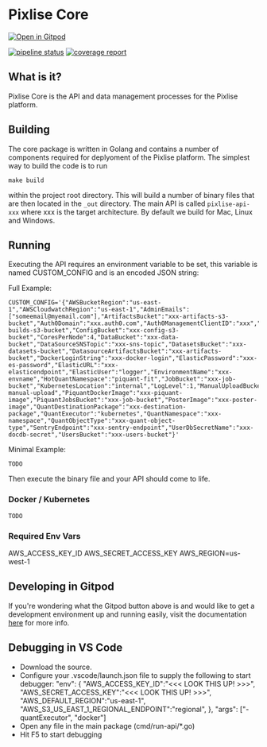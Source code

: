 # Pixlise Core
[![Open in Gitpod](https://gitpod.io/button/open-in-gitpod.svg)](https://gitpod.io/#https://github.com/pixlise/core)

 
[![pipeline status](https://github.com/pixlise/go-rest-api/badges/master/pipeline.svg)](https://github.com/pixlise/go-rest-api/-/commits/master)
[![coverage report](https://github.com/pixlise/go-rest-api/badges/master/coverage.svg)](https://github.com/pixlise/go-rest-api/-/commits/master)

## What is it?

Pixlise Core is the API and data management processes for the Pixlise platform. 

## Building

The core package is written in Golang and contains a number of components required for deplyoment of the Pixlise platform. The simplest way to build the code is to run

``` shell
make build
```

within the project root directory. This will build a number of binary files that are then located in the `_out` directory. The main API is called `pixlise-api-xxx` where xxx is the target architecture. 
By default we build for Mac, Linux and Windows.

## Running

Executing the API requires an environment variable to be set, this variable is named CUSTOM_CONFIG and is an encoded JSON string:

Full Example:

```
CUSTOM_CONFIG='{"AWSBucketRegion":"us-east-1","AWSCloudwatchRegion":"us-east-1","AdminEmails":["someemail@myemail.com"],"ArtifactsBucket":"xxx-artifacts-s3-bucket","Auth0Domain":"xxx.auth0.com","Auth0ManagementClientID":"xxx","Auth0ManagementSecret":"xxx","BuildsBucket":"xxx-builds-s3-bucket","ConfigBucket":"xxx-config-s3-bucket","CoresPerNode":4,"DataBucket":"xxx-data-bucket","DataSourceSNSTopic":"xxx-sns-topic","DatasetsBucket":"xxx-datasets-bucket","DatasourceArtifactsBucket":"xxx-artifacts-bucket","DockerLoginString":"xxx-docker-login","ElasticPassword":"xxx-es-password","ElasticURL":"xxx-elasticendpoint","ElasticUser":"logger","EnvironmentName":"xxx-envname","HotQuantNamespace":"piquant-fit","JobBucket":"xxx-job-bucket","KubernetesLocation":"internal","LogLevel":1,"ManualUploadBucket":"xxx-manual-upload","PiquantDockerImage":"xxx-piquant-image","PiquantJobsBucket":"xxx-job-bucket","PosterImage":"xxx-poster-image","QuantDestinationPackage":"xxx-destination-package","QuantExecutor":"kubernetes","QuantNamespace":"xxx-namespace","QuantObjectType":"xxx-quant-object-type","SentryEndpoint":"xxx-sentry-endpoint","UserDbSecretName":"xxx-docdb-secret","UsersBucket":"xxx-users-bucket"}'
```

Minimal Example:

`TODO`

Then execute the binary file and your API should come to life.

### Docker / Kubernetes

`TODO`

### Required Env Vars

AWS_ACCESS_KEY_ID
AWS_SECRET_ACCESS_KEY
AWS_REGION=us-west-1

## Developing in Gitpod

If you're wondering what the Gitpod button above is and would like to get a development environment up and running easily, visit the documentation [here](https://pixlise.gitlab.io/documentation/docs/build-and-release/getting-started/) for more info.

## Debugging in VS Code

- Download the source.
- Configure your .vscode/launch.json file to supply the following to start debugger:
    "env": {
        "AWS_ACCESS_KEY_ID":"<<< LOOK THIS UP! >>>",
        "AWS_SECRET_ACCESS_KEY":"<<< LOOK THIS UP! >>>",
        "AWS_DEFAULT_REGION":"us-east-1",
        "AWS_S3_US_EAST_1_REGIONAL_ENDPOINT":"regional",
    },
    "args": ["-quantExecutor", "docker"]
- Open any file in the main package (cmd/run-api/*.go)
- Hit F5 to start debugging



